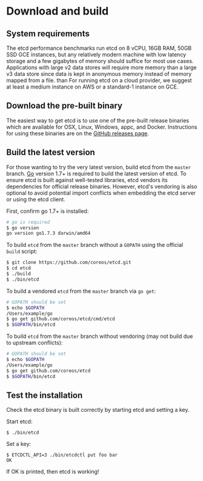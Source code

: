 # Download and build

## System requirements

The etcd performance benchmarks run etcd on 8 vCPU, 16GB RAM, 50GB SSD GCE instances, but any relatively modern machine with low latency storage and a few gigabytes of memory should suffice for most use cases. Applications with large v2 data stores will require more memory than a large v3 data store since data is kept in anonymous memory instead of memory mapped from a file. than For running etcd on a cloud provider, we suggest at least a medium instance on AWS or a standard-1 instance on GCE.

## Download the pre-built binary

The easiest way to get etcd is to use one of the pre-built release binaries which are available for OSX, Linux, Windows, appc, and Docker. Instructions for using these binaries are on the [GitHub releases page][github-release].

## Build the latest version

For those wanting to try the very latest version, build etcd from the `master` branch. [Go](https://golang.org/) version 1.7+ is required to build the latest version of etcd. To ensure etcd is built against well-tested libraries, etcd vendors its dependencies for official release binaries. However, etcd's vendoring is also optional to avoid potential import conflicts when embedding the etcd server or using the etcd client.

First, confirm go 1.7+ is installed:

```sh
# go is required
$ go version
go version go1.7.3 darwin/amd64

```

To build `etcd` from the `master` branch without a `GOPATH` using the official `build` script:

```sh
$ git clone https://github.com/coreos/etcd.git
$ cd etcd
$ ./build
$ ./bin/etcd
```

To build a vendored `etcd` from the `master` branch via `go get`:

```sh
# GOPATH should be set
$ echo $GOPATH
/Users/example/go
$ go get github.com/coreos/etcd/cmd/etcd
$ $GOPATH/bin/etcd
```

To build `etcd` from the `master` branch without vendoring (may not build due to upstream conflicts):

```sh
# GOPATH should be set
$ echo $GOPATH
/Users/example/go
$ go get github.com/coreos/etcd
$ $GOPATH/bin/etcd
```

## Test the installation

Check the etcd binary is built correctly by starting etcd and setting a key.

Start etcd:

```
$ ./bin/etcd
```

Set a key:

```
$ ETCDCTL_API=3 ./bin/etcdctl put foo bar
OK
```

If OK is printed, then etcd is working!

[github-release]: https://github.com/coreos/etcd/releases/
[go]: https://golang.org/doc/install
[build-script]: ../build
[cmd-directory]: ../cmd

